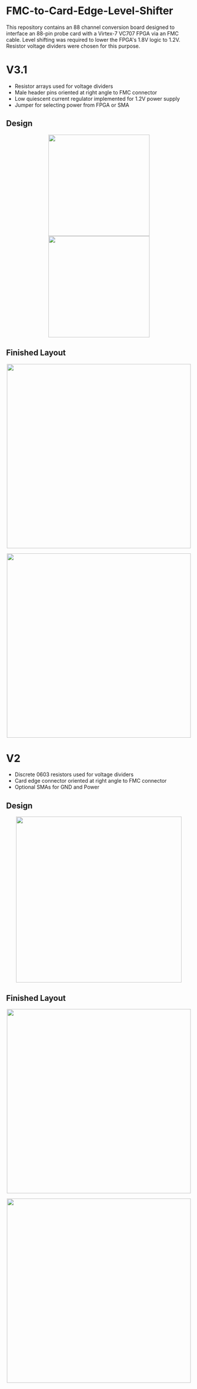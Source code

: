 # FMC-to-Card-Edge-Level-Shifter

This repository contains an 88 channel conversion board designed to interface an 88-pin probe card with a Virtex-7 VC707 FPGA via an FMC cable. Level shifting was required to lower the FPGA's 1.8V logic to 1.2V. Resistor voltage dividers were chosen for this purpose.

# V3.1

- Resistor arrays used for voltage dividers
- Male header pins oriented at right angle to FMC connector
- Low quiescent current regulator implemented for 1.2V power supply
- Jumper for selecting power from FPGA or SMA

## Design

<p align="center">
  <img src="https://github.com/richardmcmanusjr/FMC-to-Card-Edge-Level-Shifter/blob/main/F2CE_V3.1/F2CE_V3.1_Main.png" height="275">
  <img src="https://github.com/richardmcmanusjr/FMC-to-Card-Edge-Level-Shifter/blob/main/F2CE_V3.1/F2CE_V3.1_Assembly.png" height="275">
</p>

## Finished Layout 

<p align="center">
  <img src="https://github.com/richardmcmanusjr/FMC-to-Card-Edge-Level-Shifter/blob/main/F2CE_V3.1/F2CE_V3_Eagle.png" height="500">
</p>

<p align="center">
  <img src="https://github.com/richardmcmanusjr/FMC-to-Card-Edge-Level-Shifter/blob/main/F2CE_V3.1/F2CE_V3_OSHPARK.png" height="500">
</p>

# V2

- Discrete 0603 resistors used for voltage dividers
- Card edge connector oriented at right angle to FMC connector
- Optional SMAs for GND and Power
 
## Design

<p align="center">
  <img src="https://github.com/richardmcmanusjr/FMC-to-Card-Edge-Level-Shifter/blob/main/BlockDiagram.png" width="450">
</p>

## Finished Layout 

<p align="center">
  <img src="https://github.com/richardmcmanusjr/FMC-to-Card-Edge-Level-Shifter/blob/main/F2CE_V2/F2CE_V2_Eagle.png" height="500">
</p>

<p align="center">
  <img src="https://github.com/richardmcmanusjr/FMC-to-Card-Edge-Level-Shifter/blob/main/F2CE_V2/F2CE_V2_OSHPARK.png" height="500">
</p>




